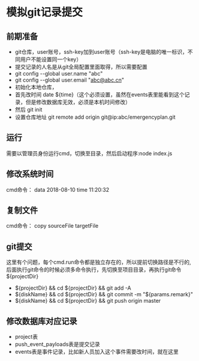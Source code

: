 <!--
 * @Author: kele
 * @Date: 2018-08-10 11:19:46
 * @LastEditors: kele
 * @LastEditTime: 2021-08-30 10:53:22
 * @Description: readme
-->
# 模拟git记录提交

## 前期准备
+ git仓库，user账号，ssh-key加到user账号（ssh-key是电脑的唯一标识，不同用户不能设置同一个key）
+ 提交记录的人名是从git全局配置里面取得，所以需要配置
+ git config --global user.name "abc"
+ git config --global user.email "abc@abc.cn"
+ 初始化本地仓库，
+ 首先改时间 date \${time}（这个必须设置，虽然在events表里能看到这个记录，但是修改数据库无效，必须是本机时间修改）
+ 然后 git init 
+ 设置仓库地址 git remote add origin git@ip:abc/emergencyplan.git

## 运行
需要以管理员身份运行cmd，切换至目录，然后启动程序:node index.js

## 修改系统时间
cmd命令：
    data 2018-08-10
    time 11:20:32

## 复制文件
cmd命令：
    copy sourceFile targetFile

## git提交
这里有个问题，每个cmd.run命令都是独立存在的，所以提前切换路径是不行的,后面执行git命令的时候必须多命令执行，先切换至项目目录，再执行git命令${projectDir}
+ \${projectDir} && cd \${projectDir} && git add -A
+ \${diskName} && cd \${projectDir} && git commit -m "${params.remark}"
+ \${diskName} && cd \${projectDir} && git push origin master

## 修改数据库对应记录
+ project表
+ push_event_payloads表是提交记录
+ events表是事件记录，比如新人员加入这个事件需要改时间，就在这里


